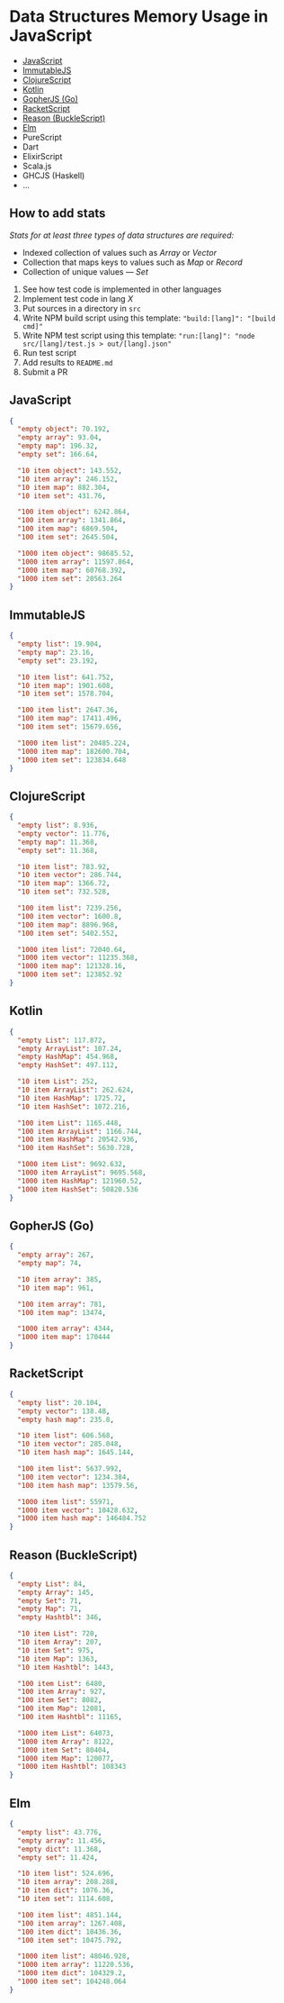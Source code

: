 # Data Structures Memory Usage in JavaScript

- [JavaScript](#javascript)
- [ImmutableJS](#immutablejs)
- [ClojureScript](#clojurescript)
- [Kotlin](#kotlin)
- [GopherJS (Go)](#gopherjs-go)
- [RacketScript](#racketscript)
- [Reason (BuckleScript)](#reason-bucklescript)
- [Elm](#elm)
- PureScript
- Dart
- ElixirScript
- Scala.js
- GHCJS (Haskell)
- ...

## How to add stats

_Stats for at least three types of data structures are required:_
- Indexed collection of values such as _Array_ or _Vector_
- Collection that maps keys to values such as _Map_ or _Record_
- Collection of unique values — _Set_


1. See how test code is implemented in other languages
2. Implement test code in lang _X_
3. Put sources in a directory in `src`
4. Write NPM build script using this template: `"build:[lang]": "[build cmd]"`
5. Write NPM test script using this template: `"run:[lang]": "node src/[lang]/test.js > out/[lang].json"`
6. Run test script
7. Add results to `README.md`
8. Submit a PR

## JavaScript
```json
{
  "empty object": 70.192,
  "empty array": 93.04,
  "empty map": 196.32,
  "empty set": 166.64,

  "10 item object": 143.552,
  "10 item array": 246.152,
  "10 item map": 882.304,
  "10 item set": 431.76,

  "100 item object": 6242.864,
  "100 item array": 1341.864,
  "100 item map": 6869.504,
  "100 item set": 2645.504,

  "1000 item object": 98685.52,
  "1000 item array": 11597.864,
  "1000 item map": 60768.392,
  "1000 item set": 20563.264
}
```

## ImmutableJS
```json
{
  "empty list": 19.904,
  "empty map": 23.16,
  "empty set": 23.192,

  "10 item list": 641.752,
  "10 item map": 1901.608,
  "10 item set": 1578.704,

  "100 item list": 2647.36,
  "100 item map": 17411.496,
  "100 item set": 15679.656,

  "1000 item list": 20485.224,
  "1000 item map": 182600.704,
  "1000 item set": 123834.648
}

```

## ClojureScript
```json
{
  "empty list": 8.936,
  "empty vector": 11.776,
  "empty map": 11.368,
  "empty set": 11.368,

  "10 item list": 783.92,
  "10 item vector": 286.744,
  "10 item map": 1366.72,
  "10 item set": 732.528,

  "100 item list": 7239.256,
  "100 item vector": 1600.8,
  "100 item map": 8896.968,
  "100 item set": 5402.552,

  "1000 item list": 72040.64,
  "1000 item vector": 11235.368,
  "1000 item map": 121328.16,
  "1000 item set": 123852.92
}

```

## Kotlin
```json
{
  "empty List": 117.872,
  "empty ArrayList": 107.24,
  "empty HashMap": 454.968,
  "empty HashSet": 497.112,

  "10 item List": 252,
  "10 item ArrayList": 262.624,
  "10 item HashMap": 1725.72,
  "10 item HashSet": 1072.216,

  "100 item List": 1165.448,
  "100 item ArrayList": 1166.744,
  "100 item HashMap": 20542.936,
  "100 item HashSet": 5630.728,

  "1000 item List": 9692.632,
  "1000 item ArrayList": 9695.568,
  "1000 item HashMap": 121960.52,
  "1000 item HashSet": 50820.536
}
```

## GopherJS (Go)
```json
{
  "empty array": 267,
  "empty map": 74,

  "10 item array": 385,
  "10 item map": 961,

  "100 item array": 781,
  "100 item map": 13474,

  "1000 item array": 4344,
  "1000 item map": 170444
}
```

## RacketScript
```json
{
  "empty list": 20.104,
  "empty vector": 138.48,
  "empty hash map": 235.8,

  "10 item list": 606.568,
  "10 item vector": 285.048,
  "10 item hash map": 1645.144,

  "100 item list": 5637.992,
  "100 item vector": 1234.384,
  "100 item hash map": 13579.56,

  "1000 item list": 55971,
  "1000 item vector": 10428.632,
  "1000 item hash map": 146484.752
}
```

## Reason (BuckleScript)
```json
{
  "empty List": 84,
  "empty Array": 145,
  "empty Set": 71,
  "empty Map": 71,
  "empty Hashtbl": 346,

  "10 item List": 720,
  "10 item Array": 207,
  "10 item Set": 975,
  "10 item Map": 1363,
  "10 item Hashtbl": 1443,

  "100 item List": 6480,
  "100 item Array": 927,
  "100 item Set": 8082,
  "100 item Map": 12081,
  "100 item Hashtbl": 11165,

  "1000 item List": 64073,
  "1000 item Array": 8122,
  "1000 item Set": 80404,
  "1000 item Map": 120077,
  "1000 item Hashtbl": 108343
}
```

## Elm
```json
{
  "empty list": 43.776,
  "empty array": 11.456,
  "empty dict": 11.368,
  "empty set": 11.424,

  "10 item list": 524.696,
  "10 item array": 208.288,
  "10 item dict": 1076.36,
  "10 item set": 1114.608,

  "100 item list": 4851.144,
  "100 item array": 1267.408,
  "100 item dict": 10436.36,
  "100 item set": 10475.792,

  "1000 item list": 48046.928,
  "1000 item array": 11220.536,
  "1000 item dict": 104329.2,
  "1000 item set": 104248.064
}
```
